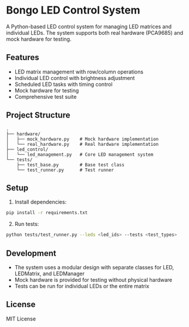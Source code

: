 # Bongo LED Control System

A Python-based LED control system for managing LED matrices and individual LEDs. The system supports both real hardware (PCA9685) and mock hardware for testing.

## Features

- LED matrix management with row/column operations
- Individual LED control with brightness adjustment
- Scheduled LED tasks with timing control
- Mock hardware for testing
- Comprehensive test suite

## Project Structure

```
.
├── hardware/
│   ├── mock_hardware.py    # Mock hardware implementation
│   └── real_hardware.py    # Real hardware implementation
├── led_control/
│   └── led_management.py   # Core LED management system
└── tests/
    ├── test_base.py        # Base test class
    └── test_runner.py      # Test runner
```

## Setup

1. Install dependencies:
```bash
pip install -r requirements.txt
```

2. Run tests:
```bash
python tests/test_runner.py --leds <led_ids> --tests <test_types>
```

## Development

- The system uses a modular design with separate classes for LED, LEDMatrix, and LEDManager
- Mock hardware is provided for testing without physical hardware
- Tests can be run for individual LEDs or the entire matrix

## License

MIT License 